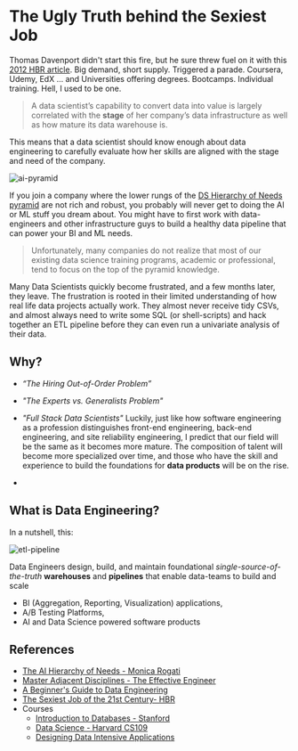 # The Ugly Truth behind the Sexiest Job 

Thomas Davenport didn't start this fire, but he sure threw fuel on it with this [2012 HBR article](https://hbr.org/2012/10/data-scientist-the-sexiest-job-of-the-21st-century). Big demand, short supply. Triggered a parade. Coursera, Udemy, EdX ... and Universities offering degrees. Bootcamps. Individual training. Hell, I used to be one. 

>  A data scientist’s capability to convert data into value is largely correlated with the **stage** of her company’s data infrastructure as well as how mature its data warehouse is. 

This means that a data scientist should know enough about data engineering to carefully evaluate how her skills are aligned with the stage and need of the company. 

![ai-pyramid](https://cdn-images-1.medium.com/max/1600/1*7IMev5xslc9FLxr9hHhpFw.png)

If you join a company where the lower rungs of the [DS Hierarchy of Needs pyramid](https://hackernoon.com/the-ai-hierarchy-of-needs-18f111fcc007) are not rich and robust, you probably will never get to doing the AI or ML stuff you dream about. You might have to first work with data-engineers and other infrastructure guys to build a healthy data pipeline that can power your BI and ML needs.

> Unfortunately, many companies do not realize that most of our existing data science training programs, academic or professional, tend to focus on the top of the pyramid knowledge. 

Many Data Scientists quickly become frustrated, and a few months later, they leave. The frustration is rooted in their limited understanding of how real life data projects actually work. They almost never receive tidy CSVs, and almost always need to write some SQL (or shell-scripts) and hack together an ETL pipeline before they can even run a univariate analysis of their data.



## Why?

- *“The Hiring Out-of-Order Problem”*
- *"The Experts vs. Generalists Problem"*

- *"Full Stack Data Scientists"*
  Luckily, just like how software engineering as a profession distinguishes front-end engineering, back-end engineering, and site reliability engineering, I predict that our field will be the same as it becomes more mature. The composition of talent will become more specialized over time, and those who have the skill and experience to build the foundations for **data products** will be on the rise.
- 

## What is Data Engineering?

In a nutshell, this:

![etl-pipeline](https://cdn-images-1.medium.com/max/1600/1*Uo56hrm9r5L_5fmPsY7I9A.png)

Data Engineers design, build, and maintain foundational *single-source-of-the-truth* **warehouses** and **pipelines** that enable data-teams to build and scale

- BI (Aggregation, Reporting, Visualization) applications, 
- A/B Testing Platforms, 
- AI and Data Science powered software products





## References

- [The AI Hierarchy of Needs - Monica Rogati](https://hackernoon.com/the-ai-hierarchy-of-needs-18f111fcc007)
- [Master Adjacent Disciplines - The Effective Engineer](http://www.effectiveengineer.com/blog/master-adjacent-disciplines)
- [A Beginner's Guide to Data Engineering](https://medium.com/@rchang/a-beginners-guide-to-data-engineering-part-i-4227c5c457d7)
- [The Sexiest Job of the 21st Century- HBR](https://hbr.org/2012/10/data-scientist-the-sexiest-job-of-the-21st-century)
- Courses
  - [Introduction to Databases - Stanford](https://lagunita.stanford.edu/courses/Engineering/db/2014_1/about)
  - [Data Science - Harvard CS109](http://cs109.github.io/2015/)
  - [Designing Data Intensive Applications](https://dataintensive.net/)